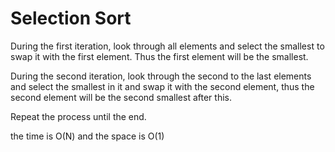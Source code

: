 # Selection Sort

During the first iteration, look through all elements and select the smallest to swap it with the first element.
Thus the first element will be the smallest.

During the second iteration, look through the second to the last elements and select the smallest in it and swap it
with the second element, thus the second element will be the second smallest after this.

Repeat the process until the end.

the time is O(N) and the space is O(1)